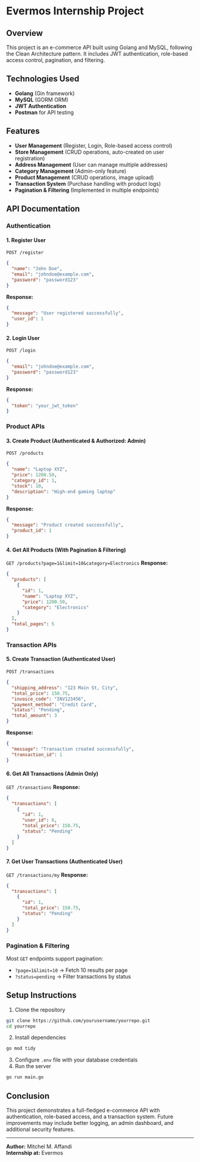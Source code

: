 # Evermos Internship Project

## Overview

This project is an e-commerce API built using Golang and MySQL, following the Clean Architecture pattern. It includes JWT authentication, role-based access control, pagination, and filtering.

## Technologies Used

- **Golang** (Gin framework)
- **MySQL** (GORM ORM)
- **JWT Authentication**
- **Postman** for API testing

## Features

- **User Management** (Register, Login, Role-based access control)
- **Store Management** (CRUD operations, auto-created on user registration)
- **Address Management** (User can manage multiple addresses)
- **Category Management** (Admin-only feature)
- **Product Management** (CRUD operations, image upload)
- **Transaction System** (Purchase handling with product logs)
- **Pagination & Filtering** (Implemented in multiple endpoints)

## API Documentation

### **Authentication**

#### 1. Register User

`POST /register`

```json
{
  "name": "John Doe",
  "email": "johndoe@example.com",
  "password": "password123"
}
```

**Response:**

```json
{
  "message": "User registered successfully",
  "user_id": 1
}
```

#### 2. Login User

`POST /login`

```json
{
  "email": "johndoe@example.com",
  "password": "password123"
}
```

**Response:**

```json
{
  "token": "your_jwt_token"
}
```

### **Product APIs**

#### 3. Create Product (Authenticated & Authorized: Admin)

`POST /products`

```json
{
  "name": "Laptop XYZ",
  "price": 1200.50,
  "category_id": 1,
  "stock": 10,
  "description": "High-end gaming laptop"
}
```

**Response:**

```json
{
  "message": "Product created successfully",
  "product_id": 1
}
```

#### 4. Get All Products (With Pagination & Filtering)

`GET /products?page=1&limit=10&category=Electronics`
**Response:**

```json
{
  "products": [
    {
      "id": 1,
      "name": "Laptop XYZ",
      "price": 1200.50,
      "category": "Electronics"
    }
  ],
  "total_pages": 5
}
```

### **Transaction APIs**

#### 5. Create Transaction (Authenticated User)

`POST /transactions`

```json
{
  "shipping_address": "123 Main St, City",
  "total_price": 150.75,
  "invoice_code": "INV123456",
  "payment_method": "Credit Card",
  "status": "Pending",
  "total_amount": 3
}
```

**Response:**

```json
{
  "message": "Transaction created successfully",
  "transaction_id": 1
}
```

#### 6. Get All Transactions (Admin Only)

`GET /transactions`
**Response:**

```json
{
  "transactions": [
    {
      "id": 1,
      "user_id": 6,
      "total_price": 150.75,
      "status": "Pending"
    }
  ]
}
```

#### 7. Get User Transactions (Authenticated User)

`GET /transactions/my`
**Response:**

```json
{
  "transactions": [
    {
      "id": 1,
      "total_price": 150.75,
      "status": "Pending"
    }
  ]
}
```

### **Pagination & Filtering**

Most `GET` endpoints support pagination:

- `?page=1&limit=10` → Fetch 10 results per page
- `?status=pending` → Filter transactions by status

## Setup Instructions

1. Clone the repository

```sh
git clone https://github.com/yourusername/yourrepo.git
cd yourrepo
```

2. Install dependencies

```sh
go mod tidy
```

3. Configure `.env` file with your database credentials
4. Run the server

```sh
go run main.go
```

## Conclusion

This project demonstrates a full-fledged e-commerce API with authentication, role-based access, and a transaction system. Future improvements may include better logging, an admin dashboard, and additional security features.

---

**Author:** Mitchel M. Affandi\
**Internship at:** Evermos

